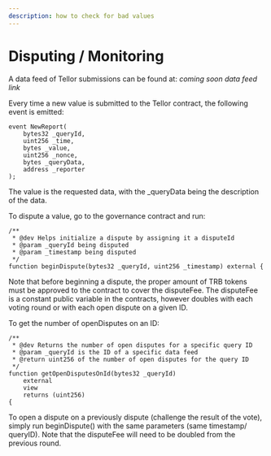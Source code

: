```yaml
---
description: how to check for bad values
---
```


# Disputing / Monitoring

A data feed of Tellor submissions can be found at: _coming soon data feed link_

Every time a new value is submitted to the Tellor contract, the following event is emitted:&#x20;

```
event NewReport(
    bytes32 _queryId,
    uint256 _time,
    bytes _value,
    uint256 _nonce,
    bytes _queryData,
    address _reporter
);
```

The value is the requested data, with the \_queryData being the description of the data. &#x20;

To dispute a value, go to the governance contract and run:

```
/**
 * @dev Helps initialize a dispute by assigning it a disputeId
 * @param _queryId being disputed
 * @param _timestamp being disputed
 */
function beginDispute(bytes32 _queryId, uint256 _timestamp) external {
```

Note that before beginning a dispute, the proper amount of TRB tokens must be approved to the contract to cover the disputeFee.  The disputeFee is a constant public variable in the contracts, however doubles with each voting round or with each open dispute on a given ID. &#x20;

To get the number of openDisputes on an ID:

```
/**
 * @dev Returns the number of open disputes for a specific query ID
 * @param _queryId is the ID of a specific data feed
 * @return uint256 of the number of open disputes for the query ID
 */
function getOpenDisputesOnId(bytes32 _queryId)
    external
    view
    returns (uint256)
{
```

To open a dispute on a previously dispute (challenge the result of the vote), simply run beginDispute() with the same parameters (same timestamp/ queryID).  Note that the disputeFee will need to be doubled from the previous round.&#x20;
